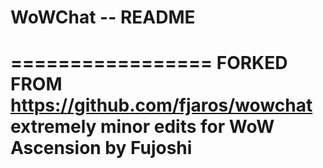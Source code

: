 WoWChat -- README
=================

=================
**FORKED FROM https://github.com/fjaros/wowchat**
**extremely minor edits for WoW Ascension by Fujoshi**
=================